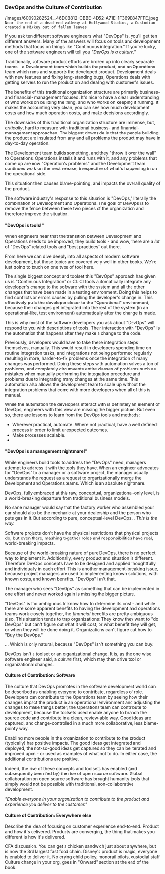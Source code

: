 ### DevOps and the Culture of Contribution

/images/60090282524__46DCB812-CBBE-4D52-A71E-1F369E847FFE.jpeg
`Near the end of a dead-end walkway at Hollywood Studios, a Custodian created a Mickey out of fallen leaves`

If you ask ten different software engineers what "DevOps" is, you'll get ten different answers. Many of the answers will focus on tools and development methods that focus on things like "Continuous integration." If you're lucky, one of the software engineers will tell you *"DevOps is a culture."*

Traditionally, software product efforts are broken up into clearly separate teams - a Development team which builds the product, and an Operations team which runs and supports the developed product. Development deals with new features and fixing long-standing bugs, Operations deals with getting servers to run the product on and dealing with customer's issues. 

The benefits of this traditional organization structure are primarily business- and financial- management focused. It's nice to have a clear understanding of who works on building the thing, and who works on keeping it running. It makes the accounting very clean, you can see how much development costs and how much operation costs, and make decisions accordingly. 

The downsides of this traditional organization structure are immense, but, *critically*, hard to measure with traditional business- and financial- management approaches. The biggest downside is that the people building the product are insulated from any and all problems the product may have in day-to-day operation. 

The Development team builds something, and they "throw it over the wall" to Operations. Operations installs it and runs with it, and any problems that come up are now "Operation's problems" and the Development team continues work on the next release, irrespective of what's happening in on the operational side.

This situation then causes blame-pointing, and impacts the overall quality of the product. 

The software industry's response to this situation is "DevOps," literally the combination of Development and Operations. The goal of DevOps is to remove the fence between these two pieces of the organization and therefore improve the situation.

#### "DevOps is tools!"

When engineers hear that the transition between Development and Operations needs to be improved, they build tools - and wow, there are a *lot* of "DevOps" related tools and "best practices" out there. 

From here we can dive deeply into all aspects of modern software development, but those topics are covered very well in other books. We're just going to touch on one type of tool here.

The single biggest concept and toolset this "DevOps" approach has given us is "Continuous Integration" or CI. CI tools automatically integrate any developer's change to the software with the system and all the other changes that have been made in a testing environment. Doing this helps to find conflicts or errors caused by pulling the developer's change in. This effectively pulls the developer closer to the "Operational" environment, because their changes get integrated into the rest of the system (in an operational-like, test environment) automatically after the change is made. 

This is why most of the software developers you ask about "DevOps" will respond to you with descriptions of tools. Their interaction with "DevOps" is the automation that happens after they make a change to the code. 

Previously, developers would have to take these integration steps themselves, manually. This would result in developers spending time on routine integration tasks, and integrations not being performed regularly resulting in more, harder-to-fix problems once the integration of many changes was performed. Doing these steps with automation solves a ton of problems, and completely circumvents entire classes of problems such as mistakes when manually performing the integration procedure and problems due to integrating many changes at the same time. This automation also allows the development team to scale up without the integration problems that come with more developers when all of this is manual. 

While the automation the developers interact with is definitely an element of DevOps, engineers with this view are missing the bigger picture. But even so, there are lessons to learn from the DevOps tools and methods:

- Wherever practical, automate. Where not practical, have a well defined process in order to limit unexpected outcomes.
- Make processes scalable.
- 

#### "DevOps is a management nightmare!"

While engineers build tools to address the "DevOps" need, managers attempt to address it with the tools they have. When an engineer advocates for "DevOps" to a manager on a software project, the manager usually understands the request as a request to organizationally merge the Development and Operations teams. Which is an absolute nightmare. 

DevOps, fully embraced at this raw, conceptual, organizational-only level, is a world-breaking departure from traditional business models.

No sane manager would say that the factory worker who assembled your car should also be the mechanic at your dealership and the person who puts gas in it. But according to pure, conceptual-level DevOps... *This is the way.* 

Software projects don't have the physical restrictions that physical projects do, but even there, mashing together roles and responsibilities have real, world-breaking impacts.

Because of the world-breaking nature of pure DevOps, there is no perfect way to implement it. Additionally, every product and situation is different. Therefore DevOps concepts have to be designed and applied thoughtfully and individually in each effort. This is another management-breaking issue, because project managers are used to implementing known solutions, with known costs, and known benefits. "DevOps" isn't that. 

The manager who sees "DevOps" as something that can be implemented in one effort and never worked again is missing the bigger picture. 

"DevOps" is too ambiguous to know how to determine its cost - and while there are some apparent benefits to having the development and operations teams work closely together, the *financial* benefits are pretty ambiguous also. This situation tends to trap organizations: They know they want to "do DevOps" but can't figure out what it will cost, or what benefit they will get, or when they will be done doing it. Organizations can't figure out how to "Buy the DevOps." 

... Which is only natural, because "DevOps" isn't something you can buy. 

DevOps isn't a toolset or an organizational change. It is, as the one wise software engineer said, a *culture* first, which may then drive tool or organizational changes.

#### Culture of Contribution: Software

The culture that DevOps promotes in the software development world can be described as enabling everyone to contribute, regardless of role. Developers can contribute to the Operations team by seeing how their changes impact the product in an operational environment and adjusting the changes to make things better; the Operations team can contribute to development, because the toolsets used enable anyone to branch the source code and contribute in a clean, review-able way. Good ideas are captured, and change-controlled in a much more collaborative, less blame-pointy way. 

Enabling more people in the organization to contribute to the product (typically) has positive impacts. The good ideas get integrated and deployed, the not-so-good ideas get captured so they can be iterated and improved upon - or used as examples of what not to do. In either case, the additional contributions are  positive. 

Indeed, the rise of these concepts and toolsets has enabled (and subsequently been fed by) the rise of open source software. Global collaboration on open source software has brought humanity tools that simply would not be possible with traditional, non-collaborative development. 

*"Enable everyone in your organization to contribute to the product and experience you deliver to the customer."*

#### Culture of Contribution: Everywhere else
<TODO> Describe the idea of focusing on customer experience end-to-end. Product and how it's delivered.
<TODO> Products are converging, the thing that makes you different is how it's delivered. 




<TODO> CFA discussion. You can get a chicken sandwich just about anywhere, but is now the 3rd largest fast food chain.
<TODO> Disney's product is magic, everyone is enabled to deliver it. No crying child policy, monorail pilots, custodial staff
<TODO> Culture change in your org, goes in "Onward" section at the end of the book.
